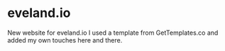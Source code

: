 # eveland.io
New website for eveland.io
I used a template from GetTemplates.co and added my own touches here and there.
